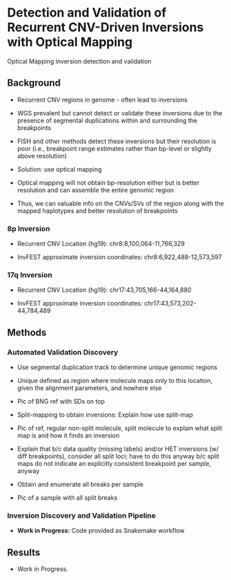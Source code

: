 # Detection and Validation of Recurrent CNV-Driven Inversions with Optical Mapping
Optical Mapping inversion detection and validation

## Background

* Recurrent CNV regions in genome - often lead to inversions

* WGS prevalent but cannot detect or validate these inversions due to the presence of segmental duplications within and surrounding the breakpoints

* FISH and other methods detect these inversions but their resolution is poor (i.e., breakpoint range estimates rather than bp-level or slightly above resolution)

* Solution: use optical mapping

* Optical mapping will not obtain bp-resolution either but is better resolution and can assemble the entire genomic region

* Thus, we can valuable info on the CNVs/SVs of the region along with the mapped haplotypes and better resolution of breakpoints

### 8p Inversion

* Recurrent CNV Location (hg19): chr8:8,100,064-11,766,329

* InvFEST approximate inversion coordinates: chr8:6,922,488-12,573,597

### 17q Inversion

* Recurrent CNV Location (hg19): chr17:43,705,166-44,164,880

* InvFEST approximate inversion coordinates: chr17:43,573,202-44,784,489

## Methods

### Automated Validation Discovery

* Use segmental duplication track to determine unique genomic regions

* Unique defined as region where molecule maps only to this location, given the alignment parameters, and nowhere else

* Pic of BNG ref with SDs on top

* Split-mapping to obtain inversions: Explain how use split-map

* Pic of ref, regular non-split molecule, split molecule to explain what split map is and how it finds an inversion

* Explain that b/c data quality (missing labels) and/or HET inversions (w/ diff breakpoints), consider all split loci; have to do this anyway b/c split maps do not indicate an explicitly consistent breakpoint per sample, anyway

* Obtain and enumerate all breaks per sample

* Pic of a sample with all split breaks

### Inversion Discovery and Validation Pipeline

* __Work in Progress:__ Code provided as Snakemake workflow 

## Results

* Work in Progress.
